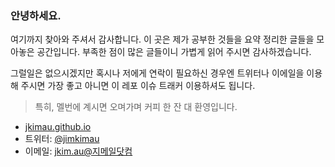 ### 안녕하세요.

여기까지 찾아와 주셔서 감사합니다. 이 곳은 제가 공부한 것들을 요약 정리한 글들을 모아놓은 공간입니다. 부족한 점이 많은 글들이니 가볍게 읽어 주시면 감사하겠습니다.

그럴일은 없으시겠지만 혹시나 저에게 연락이 필요하신 경우엔 트위터나 이에일을 이용해 주시면 가장 좋고 아니면 이 레포 이슈 트래커 이용하셔도 됩니다.

> 특히, 멜번에 계시면 오며가며 커피 한 잔 대 환영입니다.

* [jkimau.github.io](http://jkimau.github.io/)
* 트위터: [@jimkimau](https://twitter.com/jimkimau)
* 이메일: [jkim.au@지메일닷컴](mailto:jkim.au@gmail.com)
